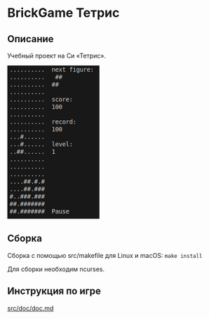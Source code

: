 # BrickGame Тетрис

## Описание

Учебный проект на Си «Тетрис»‎.

![game.png](src/doc/game.png)

## Сборка

Сборка с помощью src/makefile для Linux и macOS:
`make install`

Для сборки необходим ncurses.

## Инструкция по игре

[src/doc/doc.md](src/doc/doc.md)